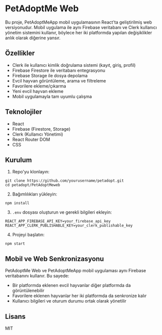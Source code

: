 # PetAdoptMe Web

Bu proje, PetAdoptMeApp mobil uygulamasının React'ta geliştirilmiş web versiyonudur. Mobil uygulama ile aynı Firebase veritabanı ve Clerk kullanıcı yönetim sistemini kullanır, böylece her iki platformda yapılan değişiklikler anlık olarak diğerine yansır.

## Özellikler

- Clerk ile kullanıcı kimlik doğrulama sistemi (kayıt, giriş, profil)
- Firebase Firestore ile veritabanı entegrasyonu
- Firebase Storage ile dosya depolama
- Evcil hayvan görüntüleme, arama ve filtreleme
- Favorilere ekleme/çıkarma
- Yeni evcil hayvan ekleme
- Mobil uygulamayla tam uyumlu çalışma

## Teknolojiler

- React
- Firebase (Firestore, Storage)
- Clerk (Kullanıcı Yönetimi)
- React Router DOM
- CSS

## Kurulum

1. Repo'yu klonlayın:
```
git clone https://github.com/yourusername/petadopt.git
cd petadopt/PetAdoptMeweb
```

2. Bağımlılıkları yükleyin:
```
npm install
```

3. `.env` dosyası oluşturun ve gerekli bilgileri ekleyin:
```
REACT_APP_FIREBASE_API_KEY=your_firebase_api_key
REACT_APP_CLERK_PUBLISHABLE_KEY=your_clerk_publishable_key
```

4. Projeyi başlatın:
```
npm start
```

## Mobil ve Web Senkronizasyonu

PetAdoptMe Web ve PetAdoptMeApp mobil uygulaması aynı Firebase veritabanını kullanır. Bu sayede:

- Bir platformda eklenen evcil hayvanlar diğer platformda da görüntülenebilir
- Favorilere eklenen hayvanlar her iki platformda da senkronize kalır
- Kullanıcı bilgileri ve oturum durumu ortak olarak yönetilir

## Lisans

MIT 